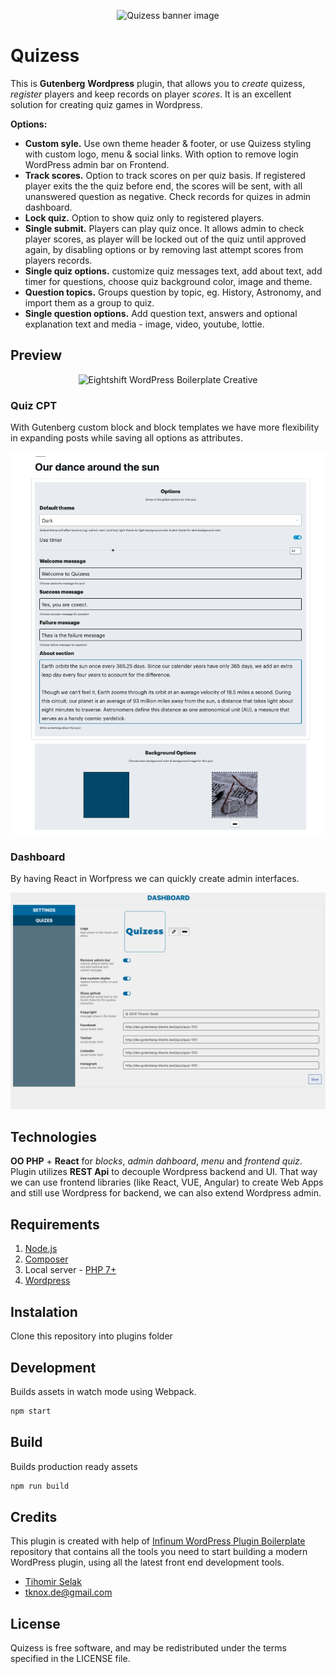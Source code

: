 <p align="center">
  <img alt="Quizess banner image" src="packages/assets/banner-1544×500.png"/>
</p>

# Quizess

This is **Gutenberg** **Wordpress** plugin, that allows you to *create* quizess, *register* players and keep records on player *scores*. It is an excellent solution for creating quiz games in Wordpress.

**Options:**
+ **Custom syle.** Use own theme header & footer, or use Quizess styling with custom logo, menu & social links. With option to remove login WordPress admin bar on Frontend.
+ **Track scores.** Option to track scores on per quiz basis. If registered player exits the the quiz before end, the scores will be sent, with all unanswered question as negative. Check records for quizes in admin dashboard.
+ **Lock quiz.** Option to show quiz only to registered players.
+ **Single submit.** Players can play quiz once. It allows admin to check player scores, as player will be locked out of the quiz until approved again, by disabling options or by removing last attempt scores from players records.
+ **Single quiz options.**  customize quiz messages text, add about text, add timer for questions, choose quiz background color, image and theme.
+ **Question topics.** Groups question by topic, eg. History, Astronomy, and import them as a group to quiz.
+ **Single question options.**  Add question text, answers and optional explanation text and media - image, video, youtube, lottie.

## Preview

<p align="center">
  <img alt="Eightshift WordPress Boilerplate Creative" src="packages/images/quizess_frontend_quiz_640.gif"/>
</p>

### Quiz CPT

With Gutenberg custom block and block templates we have more flexibility in expanding posts while saving all options as attributes.

<p align="center">
  <img alt="Eightshift WordPress Boilerplate Creative" src="packages/images/quizess_backend_options.png"/>
</p>

### Dashboard

By having React in Worfpress we can quickly create admin interfaces.

<p align="center">
  <img alt="Eightshift WordPress Boilerplate Creative" src="packages/images/quizess_backend_dashboard.png"/>
</p>


## Technologies
**OO PHP** + **React** for *blocks*, *admin dahboard*, *menu* and *frontend quiz*. Plugin utilizes **REST Api** to decouple Wordpress backend and UI. That way we can use frontend libraries (like React, VUE, Angular) to create Web Apps and still use Wordpress for backend, we can also extend Wordpress admin.


## Requirements

1. [Node.js](https://nodejs.org/en/)
2. [Composer](https://getcomposer.org/)
3. Local server - [PHP 7+](http://www.php.net/)
4. [Wordpress](https://hr.wordpress.org/)

## Instalation

Clone this repository into plugins folder

## Development

Builds assets in watch mode using Webpack.

```bash
npm start
```

## Build

Builds production ready assets

```bash
npm run build
```


## Credits

This plugin is created with help of [Infinum WordPress Plugin Boilerplate](https://github.com/infinum/wp-boilerplate-plugin) repository that contains all the tools you need to start building a modern WordPress plugin, using all the latest front end development tools.

* [Tihomir Selak](www.tihomir-selak.from.hr)
* [tknox.de@gmail.com](tknox.de@gmail.com)

## License

Quizess is free software, and may be redistributed under the terms specified in the LICENSE file.
